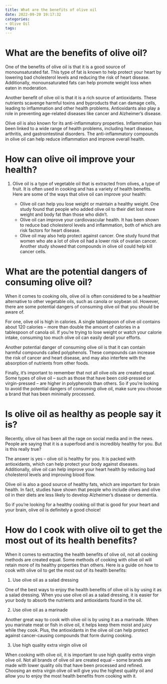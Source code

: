 ```yaml
---
title: What are the benefits of olive oil
date: 2022-09-20 19:17:32
categories:
- Olive Oil
tags:
---
```



#  What are the benefits of olive oil?

One of the benefits of olive oil is that it is a good source of monounsaturated fat. This type of fat is known to help protect your heart by lowering bad cholesterol levels and reducing the risk of heart disease. Additionally, monounsaturated fats can help promote weight loss when eaten in moderation.

Another benefit of olive oil is that it is a rich source of antioxidants. These nutrients scavenge harmful toxins and byproducts that can damage cells, leading to inflammation and other health problems. Antioxidants also play a role in preventing age-related diseases like cancer and Alzheimer’s disease.

Olive oil is also known for its anti-inflammatory properties. Inflammation has been linked to a wide range of health problems, including heart disease, arthritis, and gastrointestinal disorders. The anti-inflammatory compounds in olive oil can help reduce inflammation and improve overall health.

#  How can olive oil improve your health?

<ol>

<li>Olive oil is a type of vegetable oil that is extracted from olives, a type of fruit. It is often used in cooking and has a variety of health benefits. Here are some of the ways that olive oil can improve your health:</li>

<ul>

<li>Olive oil can help you lose weight or maintain a healthy weight. One study found that people who added olive oil to their diet lost more weight and body fat than those who didn’t.</li>

<li>Olive oil can improve your cardiovascular health. It has been shown to reduce bad cholesterol levels and inflammation, both of which are risk factors for heart disease.</li>

<li>Olive oil may also help protect against cancer. One study found that women who ate a lot of olive oil had a lower risk of ovarian cancer. Another study showed that compounds in olive oil could help kill cancer cells.</li>

</ul>

</ol>

#  What are the potential dangers of consuming olive oil?

When it comes to cooking oils, olive oil is often considered to be a healthier alternative to other vegetable oils, such as canola or soybean oil. However, there are some potential dangers of consuming olive oil that you should be aware of.

For one, olive oil is high in calories. A single tablespoon of olive oil contains about 120 calories – more than double the amount of calories in a tablespoon of canola oil. If you’re trying to lose weight or watch your calorie intake, consuming too much olive oil can easily derail your efforts.

Another potential danger of consuming olive oil is that it can contain harmful compounds called polyphenols. These compounds can increase the risk of cancer and heart disease, and may also interfere with the absorption of nutrients from other foods.

Finally, it’s important to remember that not all olive oils are created equal. Some types of olive oil – such as those that have been cold-pressed or virgin-pressed – are higher in polyphenols than others. So if you’re looking to avoid the potential dangers of consuming olive oil, make sure you choose a brand that has been minimally processed.

#  Is olive oil as healthy as people say it is?

Recently, olive oil has been all the rage on social media and in the news. People are saying that it is a superfood and is incredibly healthy for you. But is this really true?

The answer is yes – olive oil is healthy for you. It is packed with antioxidants, which can help protect your body against diseases. Additionally, olive oil can help improve your heart health by reducing bad cholesterol levels and improving blood flow.

Olive oil is also a good source of healthy fats, which are important for brain health. In fact, studies have shown that people who include olives and olive oil in their diets are less likely to develop Alzheimer’s disease or dementia.

So if you’re looking for a healthy cooking oil that is good for your heart and your brain, olive oil is definitely a good choice!

#  How do I cook with olive oil to get the most out of its health benefits?

When it comes to extracting the health benefits of olive oil, not all cooking methods are created equal. Some methods of cooking with olive oil will retain more of its healthy properties than others. Here is a guide on how to cook with olive oil to get the most out of its health benefits:

1. Use olive oil as a salad dressing

One of the best ways to enjoy the health benefits of olive oil is by using it as a salad dressing. When you use olive oil as a salad dressing, it is easier for your body to absorb the nutrients and antioxidants found in the oil.

2. Use olive oil as a marinade

Another great way to cook with olive oil is by using it as a marinade. When you marinate meat or fish in olive oil, it helps keep them moist and juicy while they cook. Plus, the antioxidants in the olive oil can help protect against cancer-causing compounds that form during cooking.

3. Use high quality extra virgin olive oil

When cooking with olive oil, it is important to use high quality extra virgin olive oil. Not all brands of olive oil are created equal – some brands are made with lower quality oils that have been processed and refined. Choosing an extra virgin olive oil will give you the highest quality oil and allow you to enjoy the most health benefits from cooking with it.
